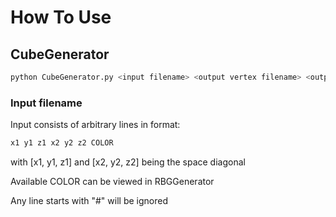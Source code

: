 # How To Use

## CubeGenerator

```bash
python CubeGenerator.py <input filename> <output vertex filename> <output color filename>
```

### Input filename
Input consists of arbitrary lines in format:
```bash
x1 y1 z1 x2 y2 z2 COLOR
```
with [x1, y1, z1] and [x2, y2, z2] being the space diagonal

Available COLOR can be viewed in RBGGenerator 

Any line starts with "#" will be ignored 
